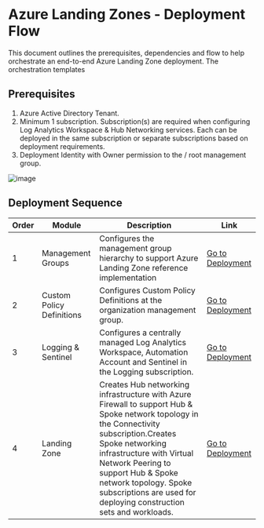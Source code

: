 # **Azure Landing Zones - Deployment Flow**

This document outlines the prerequisites, dependencies and flow to help orchestrate an end-to-end Azure Landing Zone deployment. The orchestration templates 

## Prerequisites
1. Azure Active Directory Tenant.
2. Minimum 1 subscription. Subscription(s) are required when configuring Log Analytics Workspace & Hub Networking services. Each can be deployed in the same subscription or separate subscriptions based on deployment requirements.
3. Deployment Identity with Owner permission to the / root management group. 

![image](https://user-images.githubusercontent.com/22677711/165026415-e50989a2-3f27-417c-bce4-7bab2a598c95.png)

## Deployment Sequence


| Order  |  Module | Description  | Link |
| ------------ | ------------ | ------------ |------------ |
|1   | Management Groups  | Configures the management group hierarchy to support Azure Landing Zone reference implementation  |[Go to Deployment](https://github.com/sreekumarpg/ACME-Azure-ELZ/tree/main/Deployment/DeployManagementGroup "Detailed description") |
|2   |Custom Policy Definitions   | Configures Custom Policy Definitions at the organization management group. | [Go to Deployment](https://github.com/sreekumarpg/ACME-Azure-ELZ/tree/main/Deployment/DeployPolicy) |
| 3  |  Logging & Sentinel | Configures a centrally managed Log Analytics Workspace, Automation Account and Sentinel in the Logging subscription.  | [Go to Deployment](https://github.com/sreekumarpg/ACME-Azure-ELZ/tree/main/Deployment/DeployELZ)|
|4   | Landing Zone  |Creates Hub networking infrastructure with Azure Firewall to support Hub & Spoke network topology in the Connectivity subscription.Creates Spoke networking infrastructure with Virtual Network Peering to support Hub & Spoke network topology. Spoke subscriptions are used for deploying construction sets and workloads.  |[Go to Deployment](https://github.com/sreekumarpg/ACME-Azure-ELZ/tree/main/Deployment/DeployELZ) |
